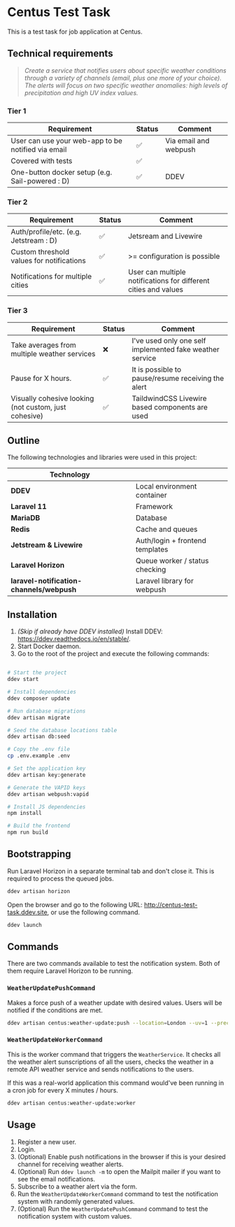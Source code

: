 # Centus Test Task
This is a test task for job application at Centus.

## Technical requirements

> _Create a service that notifies users about specific weather conditions through a variety of
channels (email, plus one more of your choice). The alerts will focus on two specific weather
anomalies: high levels of precipitation and high UV index values._

### Tier 1
| **Requirement**                                     | Status          | Comment           |
|-----------------------------------------------------|-----------------|-----------------------|
| User can use your web-app to be notified via email  | ✅ | Via email and webpush |
| Covered with tests                                  | ✅ |                       |
| One-button docker setup (e.g. Sail-powered : D)     | ✅ | DDEV                  |

### Tier 2
| **Requirement**                           | Status          | Comment                                                     |
|-------------------------------------------|-----------------|-----------------------------------------------------------------|
| Auth/profile/etc. (e.g. Jetstream : D)    | ✅ | Jetsream and Livewire                                           |
| Custom threshold values for notifications | ✅ | \>= configuration is possible                                   |
| Notifications for multiple cities         | ✅ | User can multiple notifications for different cities and values |

### Tier 3
| **Requirement**                           | Status         | Comment                                                 |
|-------------------------------------------|----------------|---------------------------------------------------------|
| Take averages from multiple weather services    | ❌ | I've used only one self implemented fake weather service |
| Pause for X hours. | ✅ | It is possible to pause/resume receiving the alert      |
| Visually cohesive looking (not custom, just cohesive)         | ✅ | TaildwindCSS Livewire based components are used         |


## Outline

The following technologies and libraries were used in this project:

| **Technology**                            |                                 |
|-------------------------------------------|---------------------------------|
| **DDEV**                                  | Local environment container     |
| **Laravel 11**                            | Framework                       |
| **MariaDB**                               | Database                        |
| **Redis**                                 | Cache and queues                |
| **Jetstream & Livewire**                  | Auth/login + frontend templates |
| **Laravel Horizon**                       | Queue worker / status checking  |
| **laravel-notification-channels/webpush** | Laravel library for webpush     |

## Installation

1. _(Skip if already have DDEV installed)_ Install DDEV: https://ddev.readthedocs.io/en/stable/.
2. Start Docker daemon.
3. Go to the root of the project and execute the following commands:
```bash

# Start the project
ddev start

# Install dependencies
ddev composer update

# Run database migrations
ddev artisan migrate

# Seed the database locations table
ddev artisan db:seed

# Copy the .env file
cp .env.example .env

# Set the application key
ddev artisan key:generate

# Generate the VAPID keys
ddev artisan webpush:vapid

# Install JS dependencies
npm install

# Build the frontend
npm run build
```

## Bootstrapping
Run Laravel Horizon in a separate terminal tab and don't close it. This is required to process the queued jobs.
```bash
ddev artisan horizon
```

Open the browser and go to the following URL: http://centus-test-task.ddev.site, or use the following command.
```bash
ddev launch
```

## Commands
There are two commands available to test the notification system. Both of them require Laravel Horizon to be running.

### `WeatherUpdatePushCommand`
Makes a force push of a weather update with desired values. Users will be notified if the conditions are met.
```bash
ddev artisan centus:weather-update:push --location=London --uv=1 --precipitation=90 --temperature=22
```

### `WeatherUpdateWorkerCommand`
This is the worker command that triggers the `WeatherService`. It checks all the weather alert sunscriptions of all the users, checks the weather in a remote API weather service and sends notifications to the users.

If this was a real-world application this command would've been running in a cron job for every X minutes / hours.
```bash
ddev artisan centus:weather-update:worker
```

## Usage
1. Register a new user.
2. Login.
3. (Optional) Enable push notifications in the browser if this is your desired channel for receiving weather alerts.
4. (Optional) Run `ddev launch -m` to open  the Mailpit mailer if you want to see the email notifications.
4. Subscribe to a weather alert via the form.
5. Run the `WeatherUpdateWorkerCommand` command to test the notification system with randomly generated values.
6. (Optional) Run the `WeatherUpdatePushCommand` command to test the notification system with custom values.


